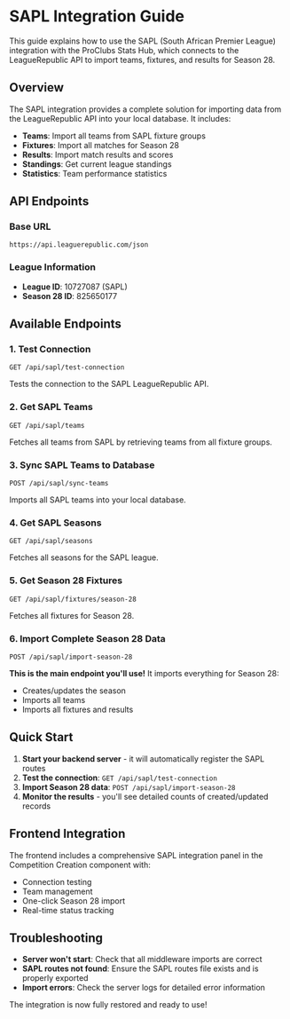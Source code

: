 # SAPL Integration Guide

This guide explains how to use the SAPL (South African Premier League) integration with the ProClubs Stats Hub, which connects to the LeagueRepublic API to import teams, fixtures, and results for Season 28.

## Overview

The SAPL integration provides a complete solution for importing data from the LeagueRepublic API into your local database. It includes:

- **Teams**: Import all teams from SAPL fixture groups
- **Fixtures**: Import all matches for Season 28
- **Results**: Import match results and scores
- **Standings**: Get current league standings
- **Statistics**: Team performance statistics

## API Endpoints

### Base URL

```
https://api.leaguerepublic.com/json
```

### League Information

- **League ID**: 10727087 (SAPL)
- **Season 28 ID**: 825650177

## Available Endpoints

### 1. Test Connection

```
GET /api/sapl/test-connection
```

Tests the connection to the SAPL LeagueRepublic API.

### 2. Get SAPL Teams

```
GET /api/sapl/teams
```

Fetches all teams from SAPL by retrieving teams from all fixture groups.

### 3. Sync SAPL Teams to Database

```
POST /api/sapl/sync-teams
```

Imports all SAPL teams into your local database.

### 4. Get SAPL Seasons

```
GET /api/sapl/seasons
```

Fetches all seasons for the SAPL league.

### 5. Get Season 28 Fixtures

```
GET /api/sapl/fixtures/season-28
```

Fetches all fixtures for Season 28.

### 6. Import Complete Season 28 Data

```
POST /api/sapl/import-season-28
```

**This is the main endpoint you'll use!** It imports everything for Season 28:

- Creates/updates the season
- Imports all teams
- Imports all fixtures and results

## Quick Start

1. **Start your backend server** - it will automatically register the SAPL routes
2. **Test the connection**: `GET /api/sapl/test-connection`
3. **Import Season 28 data**: `POST /api/sapl/import-season-28`
4. **Monitor the results** - you'll see detailed counts of created/updated records

## Frontend Integration

The frontend includes a comprehensive SAPL integration panel in the Competition Creation component with:

- Connection testing
- Team management
- One-click Season 28 import
- Real-time status tracking

## Troubleshooting

- **Server won't start**: Check that all middleware imports are correct
- **SAPL routes not found**: Ensure the SAPL routes file exists and is properly exported
- **Import errors**: Check the server logs for detailed error information

The integration is now fully restored and ready to use!
